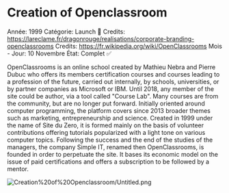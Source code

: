 # Creation of Openclassroom

Année: 1999
Catégorie: Launch 🚀
Credits: https://lareclame.fr/dragonrouge/realisations/corporate-branding-openclassrooms
Credits: https://fr.wikipedia.org/wiki/OpenClassrooms
Mois - Jour: 10 Novembre
État: Complet ✅

OpenClassrooms is an online school created by Mathieu Nebra and Pierre Dubuc who offers its members certification courses and courses leading to a profession of the future, carried out internally, by schools, universities, or by partner companies as Microsoft or IBM. Until 2018, any member of the site could be author, via a tool called "Course Lab". Many courses are from the community, but are no longer put forward. Initially oriented around computer programming, the platform covers since 2013 broader themes such as marketing, entrepreneurship and science.
Created in 1999 under the name of Site du Zero, it is formed mainly on the basis of volunteer contributions offering tutorials popularized with a light tone on various computer topics. Following the success and the end of the studies of the managers, the company Simple IT, renamed then OpenClassrooms, is founded in order to perpetuate the site. It bases its economic model on the issue of paid certifications and offers a subscription to be followed by a mentor.

![Creation%20of%20Openclassroom/Untitled.png](Creation%20of%20Openclassroom/Untitled.png)